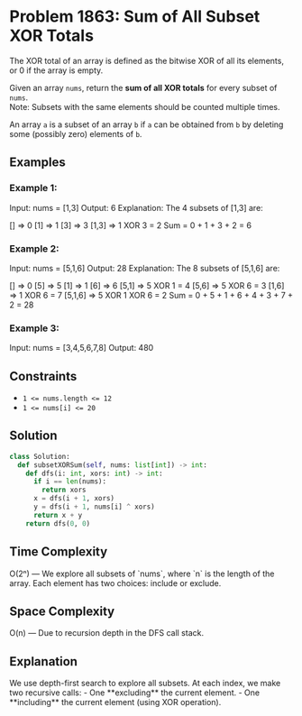# Problem 1863: Sum of All Subset XOR Totals

The XOR total of an array is defined as the bitwise XOR of all its elements, or 0 if the array is empty.

Given an array `nums`, return the **sum of all XOR totals** for every subset of `nums`.  
Note: Subsets with the same elements should be counted multiple times.

An array `a` is a subset of an array `b` if `a` can be obtained from `b` by deleting some (possibly zero) elements of `b`.

## Examples

### Example 1:
Input: nums = [1,3] Output: 6 Explanation: The 4 subsets of [1,3] are:

[] => 0
[1] => 1
[3] => 3
[1,3] => 1 XOR 3 = 2 Sum = 0 + 1 + 3 + 2 = 6


### Example 2:

Input: nums = [5,1,6] Output: 28 Explanation: The 8 subsets of [5,1,6] are:

[] => 0
[5] => 5
[1] => 1
[6] => 6
[5,1] => 5 XOR 1 = 4
[5,6] => 5 XOR 6 = 3
[1,6] => 1 XOR 6 = 7
[5,1,6] => 5 XOR 1 XOR 6 = 2 Sum = 0 + 5 + 1 + 6 + 4 + 3 + 7 + 2 = 28


### Example 3:

Input: nums = [3,4,5,6,7,8] Output: 480


## Constraints

- `1 <= nums.length <= 12`
- `1 <= nums[i] <= 20`

## Solution

```python
class Solution:
  def subsetXORSum(self, nums: list[int]) -> int:
    def dfs(i: int, xors: int) -> int:
      if i == len(nums):
        return xors
      x = dfs(i + 1, xors)
      y = dfs(i + 1, nums[i] ^ xors)
      return x + y
    return dfs(0, 0)
```

<h2>Time Complexity</h2> O(2ⁿ) — We explore all subsets of `nums`, where `n` is the length of the array. Each element has two choices: include or exclude. <br>
<h2>Space Complexity</h2> O(n) — Due to recursion depth in the DFS call stack.<br>
 <h2>Explanation</h2> We use depth-first search to explore all subsets. At each index, we make two recursive calls: - One **excluding** the current element. - One **including** the current element (using XOR operation).<br>
